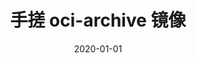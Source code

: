 ---
title: 手搓 oci-archive 镜像
date: 2020-01-01
updated:
slug:
categories:
tag:
copyright: true
comment: true
---